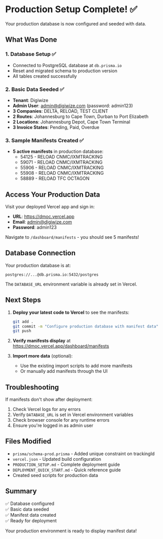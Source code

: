 # Production Setup Complete! ✅

Your production database is now configured and seeded with data.

## What Was Done

### 1. Database Setup ✅

- Connected to PostgreSQL database at `db.prisma.io`
- Reset and migrated schema to production version
- All tables created successfully

### 2. Basic Data Seeded ✅

- **Tenant**: Digiwize
- **Admin User**: admin@digiwize.com (password: admin123)
- **3 Companies**: DELTA, RELOAD, TEST CLIENT
- **2 Routes**: Johannesburg to Cape Town, Durban to Port Elizabeth
- **2 Locations**: Johannesburg Depot, Cape Town Terminal
- **3 Invoice States**: Pending, Paid, Overdue

### 3. Sample Manifests Created ✅

- **5 active manifests** in production database:
  - 54125 - RELOAD CNMC/IXMTRACKING
  - 59071 - RELOAD CNMC/IXMTRACKING
  - 55906 - RELOAD CNMC/IXMTRACKING
  - 55908 - RELOAD CNMC/IXMTRACKING
  - 58889 - RELOAD TFC OCTAGON

## Access Your Production Data

Visit your deployed Vercel app and sign in:

- **URL**: https://dmoc.vercel.app
- **Email**: admin@digiwize.com
- **Password**: admin123

Navigate to `/dashboard/manifests` - you should see 5 manifests!

## Database Connection

Your production database is at:

```
postgres://...@db.prisma.io:5432/postgres
```

The `DATABASE_URL` environment variable is already set in Vercel.

## Next Steps

1. **Deploy your latest code to Vercel** to see the manifests:

   ```bash
   git add .
   git commit -m "Configure production database with manifest data"
   git push
   ```

2. **Verify manifests display** at https://dmoc.vercel.app/dashboard/manifests

3. **Import more data** (optional):
   - Use the existing import scripts to add more manifests
   - Or manually add manifests through the UI

## Troubleshooting

If manifests don't show after deployment:

1. Check Vercel logs for any errors
2. Verify `DATABASE_URL` is set in Vercel environment variables
3. Check browser console for any runtime errors
4. Ensure you're logged in as admin user

## Files Modified

- `prisma/schema-prod.prisma` - Added unique constraint on trackingId
- `vercel.json` - Updated build configuration
- `PRODUCTION_SETUP.md` - Complete deployment guide
- `DEPLOYMENT_QUICK_START.md` - Quick reference guide
- Created seed scripts for production data

## Summary

✅ Database configured  
✅ Basic data seeded  
✅ Manifest data created  
✅ Ready for deployment

Your production environment is ready to display manifest data!
